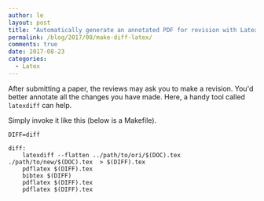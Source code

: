 ```yaml
---
author: le
layout: post
title: "Automatically generate an annotated PDF for revision with Latex"
permalink: /blog/2017/08/make-diff-latex/
comments: true
date: 2017-08-23
categories:
  - Latex
---
```


After submitting a paper, the reviews may ask you to make a revision. You'd better annotate all the changes you have made. Here, a handy tool called `latexdiff` can help.

Simply invoke it like this (below is a Makefile).

```
DIFF=diff

diff:
    latexdiff --flatten ../path/to/ori/$(DOC).tex ./path/to/new/$(DOC).tex  > $(DIFF).tex
    pdflatex $(DIFF).tex
    bibtex $(DIFF)
    pdflatex $(DIFF).tex
    pdflatex $(DIFF).tex
```
